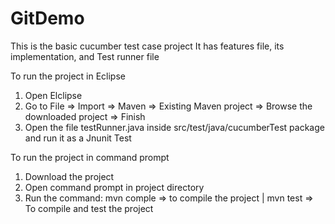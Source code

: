 # GitDemo

This is the basic cucumber test case project 
It has features file, its implementation, and Test runner file 

To run the project in Eclipse
1. Open Elclipse
2. Go to File => Import => Maven => Existing Maven project => Browse the downloaded project => Finish 
3. Open the file testRunner.java inside src/test/java/cucumberTest package and run it as a Jnunit Test

To run the project in command prompt 
1. Download the project 
2. Open command prompt in project directory 
3. Run the command: mvn comple => to compile the project | mvn test => To compile and test the project
